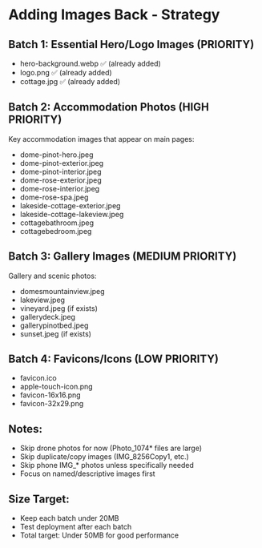 # Adding Images Back - Strategy

## Batch 1: Essential Hero/Logo Images (PRIORITY)
- hero-background.webp ✅ (already added)
- logo.png ✅ (already added)
- cottage.jpg ✅ (already added)

## Batch 2: Accommodation Photos (HIGH PRIORITY)
Key accommodation images that appear on main pages:
- dome-pinot-hero.jpeg
- dome-pinot-exterior.jpeg
- dome-pinot-interior.jpeg
- dome-rose-exterior.jpeg
- dome-rose-interior.jpeg
- dome-rose-spa.jpeg
- lakeside-cottage-exterior.jpeg
- lakeside-cottage-lakeview.jpeg
- cottagebathroom.jpeg
- cottagebedroom.jpeg

## Batch 3: Gallery Images (MEDIUM PRIORITY)
Gallery and scenic photos:
- domesmountainview.jpeg
- lakeview.jpeg
- vineyard.jpeg (if exists)
- gallerydeck.jpeg
- gallerypinotbed.jpeg
- sunset.jpeg (if exists)

## Batch 4: Favicons/Icons (LOW PRIORITY)
- favicon.ico
- apple-touch-icon.png
- favicon-16x16.png
- favicon-32x29.png

## Notes:
- Skip drone photos for now (Photo_1074* files are large)
- Skip duplicate/copy images (IMG_8256Copy1, etc.)
- Skip phone IMG_* photos unless specifically needed
- Focus on named/descriptive images first

## Size Target:
- Keep each batch under 20MB
- Test deployment after each batch
- Total target: Under 50MB for good performance